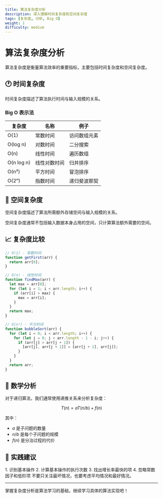 ```yaml
---
title: 算法复杂度分析
description: 深入理解时间复杂度和空间复杂度
tags: [复杂度, 分析, Big O]
weight: 1
difficulty: medium
---
```


# 算法复杂度分析

算法复杂度是衡量算法效率的重要指标，主要包括时间复杂度和空间复杂度。

## 🕐 时间复杂度

时间复杂度描述了算法执行时间与输入规模的关系。

### Big O 表示法

| 复杂度 | 名称 | 例子 |
|--------|------|------|
| O(1) | 常数时间 | 访问数组元素 |
| O(log n) | 对数时间 | 二分搜索 |
| O(n) | 线性时间 | 遍历数组 |
| O(n log n) | 线性对数时间 | 归并排序 |
| O(n²) | 平方时间 | 冒泡排序 |
| O(2ⁿ) | 指数时间 | 递归斐波那契 |

## 💾 空间复杂度

空间复杂度描述了算法所需额外存储空间与输入规模的关系。

<InfoBox type="info" title="空间复杂度注意事项">
空间复杂度通常不包括输入数据本身占用的空间，只计算算法额外需要的空间。
</InfoBox>

## 📈 复杂度比较

```javascript
// O(1) - 常数时间
function getFirst(arr) {
  return arr[0];
}

// O(n) - 线性时间
function findMax(arr) {
  let max = arr[0];
  for (let i = 1; i < arr.length; i++) {
    if (arr[i] > max) {
      max = arr[i];
    }
  }
  return max;
}

// O(n²) - 平方时间
function bubbleSort(arr) {
  for (let i = 0; i < arr.length; i++) {
    for (let j = 0; j < arr.length - 1 - i; j++) {
      if (arr[j] > arr[j + 1]) {
        [arr[j], arr[j + 1]] = [arr[j + 1], arr[j]];
      }
    }
  }
  return arr;
}
```

## 🧮 数学分析

对于递归算法，我们通常使用递推关系来分析复杂度：

$$T(n) = aT(n/b) + f(n)$$

其中：
- $a$ 是子问题的数量
- $n/b$ 是每个子问题的规模
- $f(n)$ 是分治过程的代价

## 🎯 实践建议

<InfoBox type="success" title="分析技巧">
1. 识别基本操作
2. 计算基本操作的执行次数
3. 找出增长率最快的项
4. 忽略常数因子和低阶项
</InfoBox>

<InfoBox type="warning" title="常见误区">
不要只关注最坏情况，也要考虑平均情况和最好情况。
</InfoBox>

---

掌握复杂度分析是算法学习的基础，继续学习具体的算法实现吧！
